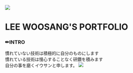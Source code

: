 <img src="https://capsule-render.vercel.app/api?type=waving&color=3065AC&height=150&section=header" />
<h1>LEE WOOSANG'S PORTFOLIO</h1>
<h3>✏INTRO</h3>
慣れていない技術は積極的に自分のものにします<br>
慣れている技術は慢心することなく研鑽を積みます<br>
自分の事を磨くイウサンと申します。
<img src="https://capsule-render.vercel.app/api?type=waving&color=3065AC&height=150&section=footer" />

